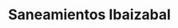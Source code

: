 ---
title: "Saneamientos Ibaizabal"
url: /amorebieta-etxano/saneamientos-ibaizabal-karmen-kalea/
shop: Badezimmer
---